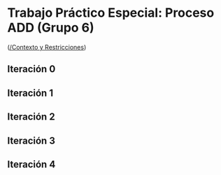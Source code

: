 # Trabajo Práctico Especial: Proceso ADD (Grupo 6)
([/Contexto y Restricciones](https://github.com/CaranchoVeloz/Tp-6-Dise-o---Grupo-6/blob/main/Contexto%20y%20Restricciones))

## Iteración 0

## Iteración 1

## Iteración 2

## Iteración 3

## Iteración 4
